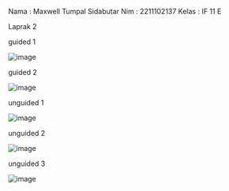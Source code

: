 Nama    : Maxwell Tumpal Sidabutar
Nim     : 2211102137
Kelas   : IF 11 E

Laprak 2

guided 1

![image](https://github.com/MaxwellSidabutar/Repository-praktikum-algoritma-dan-struktur-data/assets/163196340/c49d3894-dd08-4600-bc9a-258a8e141b87)

guided 2

![image](https://github.com/MaxwellSidabutar/Repository-praktikum-algoritma-dan-struktur-data/assets/163196340/3d837df7-3d81-4164-a3b2-bfd8fc823827)

unguided 1

![image](https://github.com/MaxwellSidabutar/Repository-praktikum-algoritma-dan-struktur-data/assets/163196340/8080ba11-aefa-4cb4-af67-65decb537d76)

unguided 2

![image](https://github.com/MaxwellSidabutar/Repository-praktikum-algoritma-dan-struktur-data/assets/163196340/c5f2edee-f7ea-4abf-bc1d-a127e5fb73de)

unguided 3

![image](https://github.com/MaxwellSidabutar/Repository-praktikum-algoritma-dan-struktur-data/assets/163196340/9314b211-9a74-4f1c-85b4-bad6f355b7c1)
